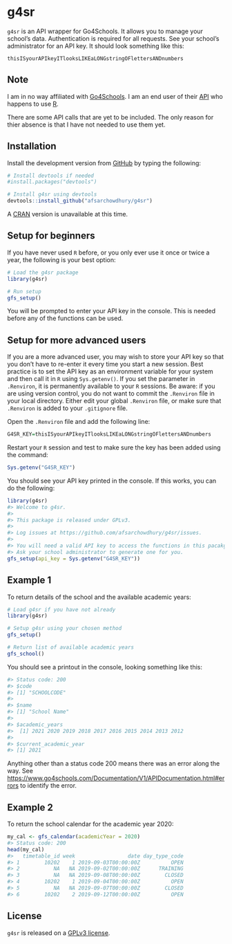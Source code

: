 
<!-- README.md is generated from README.Rmd. Please edit that file -->

# g4sr

<!-- badges: start -->
<!-- badges: end -->

`g4sr` is an API wrapper for Go4Schools. It allows you to manage your
school’s data. Authentication is required for all requests. See your
school’s administrator for an API key. It should look something like
this:

`thisISyourAPIkeyITlooksLIKEaLONGstringOFlettersANDnumbers`

## Note

I am in no way affiliated with
[Go4Schools](https://www.go4schools.com/). I am an end user of their
[API](https://www.go4schools.com/Documentation/V1/APIDocumentation.html)
who happens to use [R](https://www.r-project.org/).

There are some API calls that are yet to be included. The only reason
for thier absence is that I have not needed to use them yet.

## Installation

Install the development version from [GitHub](https://github.com/) by
typing the following:

``` r
# Install devtools if needed
#install.packages("devtools")

# Install g4sr using devtools
devtools::install_github("afsarchowdhury/g4sr")
```

A [CRAN](https://cran.r-project.org/) version is unavailable at this
time.

## Setup for beginners

If you have never used `R` before, or you only ever use it once or twice
a year, the following is your best option:

``` r
# Load the g4sr package
library(g4sr)

# Run setup
gfs_setup()
```

You will be prompted to enter your API key in the console. This is
needed before any of the functions can be used.

## Setup for more advanced users

If you are a more advanced user, you may wish to store your API key so
that you don’t have to re-enter it every time you start a new session.
Best practice is to set the API key as an environment variable for your
system and then call it in `R` using `Sys.getenv()`. If you set the
parameter in `.Renviron`, it is permanently available to your `R`
sessions. Be aware: if you are using version control, you do not want to
commit the `.Renviron` file in your local directory. Either edit your
global `.Renviron` file, or make sure that `.Renviron` is added to your
`.gitignore` file.

Open the `.Renviron` file and add the following line:

``` r
G4SR_KEY=thisISyourAPIkeyITlooksLIKEaLONGstringOFlettersANDnumbers
```

Restart your `R` session and test to make sure the key has been added
using the command:

``` r
Sys.getenv("G4SR_KEY")
```

You should see your API key printed in the console. If this works, you
can do the following:

``` r
library(g4sr)
#> Welcome to g4sr.
#> 
#> This package is released under GPLv3.
#> 
#> Log issues at https://github.com/afsarchowdhury/g4sr/issues.
#> 
#> You will need a valid API key to access the functions in this pacakge.
#> Ask your school administrator to generate one for you.
gfs_setup(api_key = Sys.getenv("G4SR_KEY"))
```

## Example 1

To return details of the school and the available academic years:

``` r
# Load g4sr if you have not already
library(g4sr)

# Setup g4sr using your chosen method
gfs_setup()

# Return list of available academic years
gfs_school()
```

You should see a printout in the console, looking something like this:

``` r
#> Status code: 200
#> $code
#> [1] "SCHOOLCODE"
#> 
#> $name
#> [1] "School Name"
#> 
#> $academic_years
#>  [1] 2021 2020 2019 2018 2017 2016 2015 2014 2013 2012
#> 
#> $current_academic_year
#> [1] 2021
```

Anything other than a status code 200 means there was an error along the
way. See
<https://www.go4schools.com/Documentation/V1/APIDocumentation.html#errors>
to identify the error.

## Example 2

To return the school calendar for the academic year 2020:

``` r
my_cal <- gfs_calendar(academicYear = 2020)
#> Status code: 200
head(my_cal)
#>   timetable_id week                 date day_type_code
#> 1        10202    1 2019-09-03T00:00:00Z          OPEN
#> 2           NA   NA 2019-09-02T00:00:00Z      TRAINING
#> 3           NA   NA 2019-09-08T00:00:00Z        CLOSED
#> 4        10202    1 2019-09-04T00:00:00Z          OPEN
#> 5           NA   NA 2019-09-07T00:00:00Z        CLOSED
#> 6        10202    2 2019-09-12T00:00:00Z          OPEN
```

## License

`g4sr` is released on a [GPLv3
license](https://www.gnu.org/licenses/gpl-3.0.en.html).
